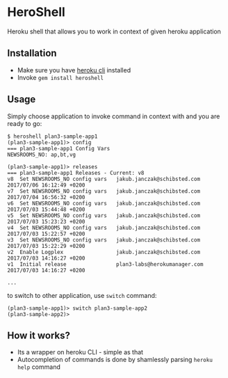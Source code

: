 # HeroShell

Heroku shell that allows you to work in context of given heroku application

## Installation
 * Make sure you have [heroku cli](https://devcenter.heroku.com/articles/heroku-cli#download-and-install) installed
 * Invoke `gem install heroshell`

## Usage

Simply choose application to invoke command in context with and you are ready to go:
```
$ heroshell plan3-sample-app1
(plan3-sample-app1)> config
=== plan3-sample-app1 Config Vars
NEWSROOMS_NO: ap,bt,vg

(plan3-sample-app1)> releases
=== plan3-sample-app1 Releases - Current: v8
v8  Set NEWSROOMS_NO config vars   jakub.janczak@schibsted.com   2017/07/06 16:12:49 +0200
v7  Set NEWSROOMS_NO config vars   jakub.janczak@schibsted.com   2017/07/04 16:56:32 +0200
v6  Set NEWSROOMS_NO config vars   jakub.janczak@schibsted.com   2017/07/03 15:44:48 +0200
v5  Set NEWSROOMS_NO config vars   jakub.janczak@schibsted.com   2017/07/03 15:23:23 +0200
v4  Set NEWSROOMS_NO config vars   jakub.janczak@schibsted.com   2017/07/03 15:22:57 +0200
v3  Set NEWSROOMS_NO config vars   jakub.janczak@schibsted.com   2017/07/03 15:22:29 +0200
v2  Enable Logplex                 jakub.janczak@schibsted.com   2017/07/03 14:16:27 +0200
v1  Initial release                plan3-labs@herokumanager.com  2017/07/03 14:16:27 +0200

...
```

to switch to other application, use `switch` command:
```
(plan3-sample-app1)> switch plan3-sample-app2
(plan3-sample-app2)> 
```

## How it works?
 * Its a wrapper on heroku CLI - simple as that
 * Autocompletion of commands is done by shamlessly parsing `heroku help` command
